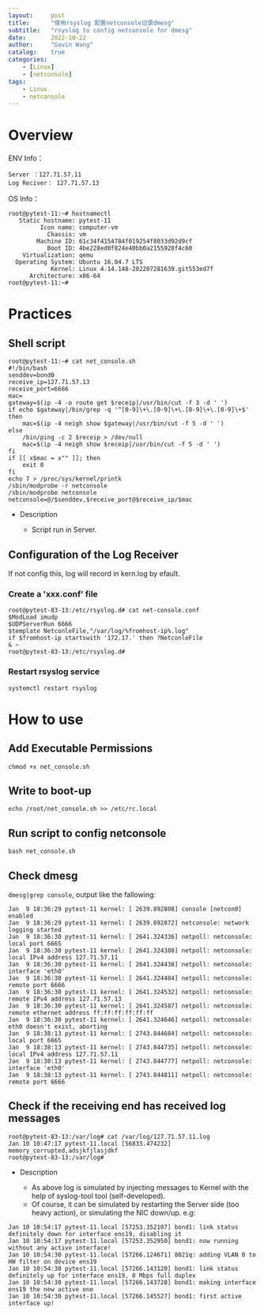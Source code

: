 ```yaml
---
layout:     post
title:      "使用rsyslog 配置netconsole记录dmesg"
subtitle:   "rsyslog to config netconsole for dmesg"
date:       2022-10-22
author:     "Gavin Wang"
catalog:    true
categories:
    - [Linux]
    - [netconsole]
tags:
    - Linux
    - netconsole
---
```



# Overview


ENV Info：

```shell
Server ：127.71.57.11
Log Reciver： 127.71.57.13
```

OS Info：

```shell
root@pytest-11:~# hostnamectl 
   Static hostname: pytest-11
         Icon name: computer-vm
           Chassis: vm
        Machine ID: 61c34f4154784f019254f8033d92d9cf
           Boot ID: 4be228ed0f824e40bb0a2155928f4c60
    Virtualization: qemu
  Operating System: Ubuntu 16.04.7 LTS
            Kernel: Linux 4.14.148-202207281639.git553ed7f
      Architecture: x86-64
root@pytest-11:~#
```


# Practices


## Shell script

```shell
root@pytest-11:~# cat net_console.sh 
#!/bin/bash
senddev=bond0
receive_ip=127.71.57.13
receive_port=6666
mac=
gateway=$(ip -4 -o route get $receip|/usr/bin/cut -f 3 -d ' ')
if echo $gateway|/bin/grep -q '^[0-9]\+\.[0-9]\+\.[0-9]\+\.[0-9]\+$'
then
    mac=$(ip -4 neigh show $gateway|/usr/bin/cut -f 5 -d ' ')
else
    /bin/ping -c 2 $receip > /dev/null
    mac=$(ip -4 neigh show $receip|/usr/bin/cut -f 5 -d ' ')
fi
if [[ x$mac = x"" ]]; then
    exit 0
fi
echo 7 > /proc/sys/kernel/printk
/sbin/modprobe -r netconsole
/sbin/modprobe netconsole netconsole=@/$senddev,$receive_port@$receive_ip/$mac
```

* Description

    * Script run in Server.



## Configuration of the Log Receiver

If not config this, log will record in kern.log by efault.


### Create a 'xxx.conf' file

```shell
root@pytest-83-13:/etc/rsyslog.d# cat net-console.conf 
$ModLoad imudp
$UDPServerRun 6666
$template NetconleFile,"/var/log/%fromhost-ip%.log"
if $fromhost-ip startswith '172.17.' then ?NetconleFile
& ~
root@pytest-83-13:/etc/rsyslog.d# 
```

### Restart rsyslog service

`systemctl restart rsyslog`


# How to use

## Add Executable Permissions

`chmod +x net_console.sh`

## Write to boot-up


`echo /root/net_console.sh >> /etc/rc.local`


## Run script to config netconsole

`bash net_console.sh`


## Check dmesg

`dmesg|grep console`, output like the fallowing:

```shell
Jan  9 18:36:29 pytest-11 kernel: [ 2639.892808] console [netcon0] enabled
Jan  9 18:36:29 pytest-11 kernel: [ 2639.892872] netconsole: network logging started
Jan  9 18:36:30 pytest-11 kernel: [ 2641.324336] netpoll: netconsole: local port 6665
Jan  9 18:36:30 pytest-11 kernel: [ 2641.324388] netpoll: netconsole: local IPv4 address 127.71.57.11
Jan  9 18:36:30 pytest-11 kernel: [ 2641.324438] netpoll: netconsole: interface 'eth0'
Jan  9 18:36:30 pytest-11 kernel: [ 2641.324484] netpoll: netconsole: remote port 6666
Jan  9 18:36:30 pytest-11 kernel: [ 2641.324532] netpoll: netconsole: remote IPv4 address 127.71.57.13
Jan  9 18:36:30 pytest-11 kernel: [ 2641.324587] netpoll: netconsole: remote ethernet address ff:ff:ff:ff:ff:ff
Jan  9 18:36:30 pytest-11 kernel: [ 2641.324646] netpoll: netconsole: eth0 doesn't exist, aborting
Jan  9 18:38:13 pytest-11 kernel: [ 2743.844684] netpoll: netconsole: local port 6665
Jan  9 18:38:13 pytest-11 kernel: [ 2743.844735] netpoll: netconsole: local IPv4 address 127.71.57.11
Jan  9 18:38:13 pytest-11 kernel: [ 2743.844777] netpoll: netconsole: interface 'eth0'
Jan  9 18:38:13 pytest-11 kernel: [ 2743.844811] netpoll: netconsole: remote port 6666
```


## Check if the receiving end has received log messages

```shell
root@pytest-83-13:/var/log# cat /var/log/127.71.57.11.log 
Jan 10 10:47:17 pytest-11.local [56833.474232] memory_corrupted,adsjkfjlasjdkf
root@pytest-83-13:/var/log# 
```

* Description

    * As above log is simulated by injecting messages to Kernel with the help of syslog-tool tool (self-developed).
    * Of course, it can be simulated by restarting the Server side (too heavy action), or simulating the NIC down/up. e.g:

```shell
Jan 10 10:54:17 pytest-11.local [57253.352107] bond1: link status definitely down for interface ens19, disabling it
Jan 10 10:54:17 pytest-11.local [57253.352950] bond1: now running without any active interface!
Jan 10 10:54:30 pytest-11.local [57266.124671] 8021q: adding VLAN 0 to HW filter on device ens19
Jan 10 10:54:30 pytest-11.local [57266.143120] bond1: link status definitely up for interface ens19, 0 Mbps full duplex
Jan 10 10:54:30 pytest-11.local [57266.143728] bond1: making interface ens19 the new active one
Jan 10 10:54:30 pytest-11.local [57266.145527] bond1: first active interface up!
```


